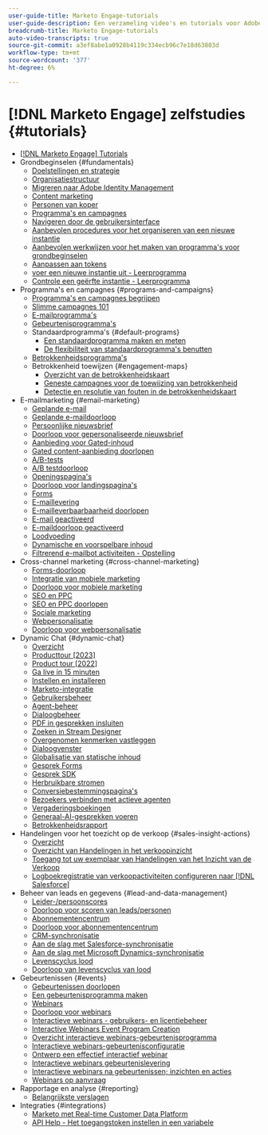 ```yaml
---
user-guide-title: Marketo Engage-tutorials
user-guide-description: Een verzameling video's en tutorials voor Adobe Marketo Engage.
breadcrumb-title: Marketo Engage-tutorials
auto-video-transcripts: true
source-git-commit: a3ef8abe1a0928b4119c334ecb96c7e18d63803d
workflow-type: tm+mt
source-wordcount: '377'
ht-degree: 6%

---
```



# [!DNL Marketo Engage] zelfstudies {#tutorials}

+ [[!DNL Marketo Engage] Tutorials](/help/_marketo-main/overview.md)
+ Grondbeginselen {#fundamentals}
   + [Doelstellingen en strategie](/help/fundamentals/goals-and-strategy-learn.md)
   + [Organisatiestructuur](/help/fundamentals/organizational-structure-learn.md)
   + [Migreren naar Adobe Identity Management](/help/fundamentals/migrating-to-adobe-identity-management.md)
   + [Content marketing](/help/fundamentals/content-marketing-learn.md)
   + [Personen van koper](/help/fundamentals/buyer-personas-learn.md)
   + [Programma&#39;s en campagnes](/help/fundamentals/programs-and-campaigns.md)
   + [Navigeren door de gebruikersinterface](/help/fundamentals/ui-navigation.md)
   + [Aanbevolen procedures voor het organiseren van een nieuwe instantie](/help/fundamentals/best-practices-to-organize-a-new-instance.md)
   + [Aanbevolen werkwijzen voor het maken van programma&#39;s voor grondbeginselen](/help/fundamentals/best-practices-for-creating-foundational-programs.md)
   + [Aanpassen aan tokens](/help/personalization/personalize-with-tokens.md)
   + [ voer een nieuwe instantie uit - Leerprogramma ](https://experienceleague.adobe.com/en/docs/experiences-by-you/implementing-new-instance/overview)
   + [ Controle een geërfte instantie - Leerprogramma ](https://experienceleague.adobe.com/docs/marketo-learn/auditing-an-inherited-instance/overview.html)
+ Programma&#39;s en campagnes {#programs-and-campaigns}
   + [Programma&#39;s en campagnes begrijpen](/help/programs/understanding-programs-and-campaigns.md)
   + [Slimme campagnes 101](/help/campaigns/smart-campaigns-101.md)
   + [E-mailprogramma&#39;s](/help/programs/email-programs.md)
   + [Gebeurtenisprogramma&#39;s](/help/programs/event-programs.md)
   + Standaardprogramma&#39;s {#default-programs}
      + [Een standaardprogramma maken en meten](/help/programs/create-and-measure-default-programs.md)
      + [De flexibiliteit van standaardprogramma&#39;s benutten](/help/programs/leverage-the-flexibility-of-default-programs.md)
   + [Betrokkenheidsprogramma&#39;s](/help/programs/engagement-programs.md)
   + Betrokkenheid toewijzen {#engagement-maps}
      + [Overzicht van de betrokkenheidskaart](/help/engagement-maps/engagement-map-overview.md)
      + [Geneste campagnes voor de toewijzing van betrokkenheid](/help/engagement-maps/engagement-map-nested-campaign.md)
      + [Detectie en resolutie van fouten in de betrokkenheidskaart](/help/engagement-maps/engagement-map-error-detection-and-resolution.md)
+ E-mailmarketing {#email-marketing}
   + [Geplande e-mail](/help/email-marketing/scheduled-email-learn.md)
   + [Geplande e-maildoorloop](/help/email-marketing/scheduled-email-watch.md)
   + [Persoonlijke nieuwsbrief](/help/email-marketing/personalized-newsletter-learn.md)
   + [Doorloop voor gepersonaliseerde nieuwsbrief](/help/email-marketing/personalized-newsletter-watch.md)
   + [Aanbieding voor Gated-inhoud](/help/email-marketing/gated-content-offer-learn.md)
   + [Gated content-aanbieding doorlopen](/help/email-marketing/gated-content-offer-watch.md)
   + [A/B-tests](/help/email-marketing/ab-testing-learn.md)
   + [A/B testdoorloop](/help/email-marketing/ab-testing-watch.md)
   + [Openingspagina&#39;s](/help/email-marketing/landing-pages-learn.md)
   + [Doorloop voor landingspagina&#39;s](/help/email-marketing/landing-pages-watch.md)
   + [Forms](/help/email-marketing/forms-learn.md)
   + [E-maillevering](/help/email-marketing/email-deliverability-learn.md)
   + [E-mailleverbaarbaarheid doorlopen](/help/email-marketing/email-deliverability-watch.md)
   + [E-mail geactiveerd](/help/email-marketing/triggered-email-learn.md)
   + [E-maildoorloop geactiveerd](/help/email-marketing/triggered-email-watch.md)
   + [Loodvoeding](/help/email-marketing/lead-nuturing-learn.md)
   + [Dynamische en voorspelbare inhoud](/help/email-marketing/dynamic-and-predictive-content-learn.md)
   + [ Filtrerend e-mailbot activiteiten - Opstelling ](/help/filtering-email-bot-activities/setup.md)
+ Cross-channel marketing {#cross-channel-marketing}
   + [Forms-doorloop](/help/email-marketing/forms-watch.md)
   + [Integratie van mobiele marketing](/help/cross-channel-marketing/mobile-marketing-learn.md)
   + [Doorloop voor mobiele marketing](/help/cross-channel-marketing/mobile-marketing-watch.md)
   + [SEO en PPC](/help/cross-channel-marketing/seo-and-ppc-learn.md)
   + [SEO en PPC doorlopen](/help/cross-channel-marketing/seo-and-ppc-watch.md)
   + [Sociale marketing](/help/cross-channel-marketing/social-marketing-learn.md)
   + [Webpersonalisatie](/help/cross-channel-marketing/web-personalization-learn.md)
   + [Doorloop voor webpersonalisatie](/help/cross-channel-marketing/web-personalization-watch.md)
+ Dynamic Chat {#dynamic-chat}
   + [Overzicht](/help/dynamic-chat/dynamic-chat-overview.md)
   + [Producttour [2023]](/help/dynamic-chat/product-tour.md)
   + [Product tour [2022]](/help/dynamic-chat/product-tour-2022.md)
   + [Ga live in 15 minuten](/help/dynamic-chat/go-live-in-15-minutes.md)
   + [Instellen en installeren](/help/dynamic-chat/setup.md)
   + [Marketo-integratie](/help/dynamic-chat/marketo-integration.md)
   + [Gebruikersbeheer](/help/dynamic-chat/user-management.md)
   + [Agent-beheer](/help/dynamic-chat/agent-management.md)
   + [Dialoogbeheer](/help/dynamic-chat/dialogue-management.md)
   + [PDF in gesprekken insluiten](/help/dynamic-chat/document-cloud-integration.md)
   + [Zoeken in Stream Designer](/help/dynamic-chat/search-in-stream-designer.md)
   + [Overgenomen kenmerken vastleggen](/help/dynamic-chat/capture-inferred-attributes.md)
   + [Dialoogvenster](/help/dynamic-chat/dialogue-preview.md)
   + [Globalisatie van statische inhoud](/help/dynamic-chat/globalization-of-static-content.md)
   + [Gesprek Forms](/help/dynamic-chat/conversational-forms.md)
   + [Gesprek SDK](/help/dynamic-chat/conversations-sdk.md)
   + [Herbruikbare stromen](/help/dynamic-chat/reusable-flows.md)
   + [Conversiebestemmingspagina&#39;s](/help/dynamic-chat/conversational-landing-pages.md)
   + [Bezoekers verbinden met actieve agenten](/help/dynamic-chat/connect-visitors-to-live-agents.md)
   + [Vergaderingsboekingen](/help/dynamic-chat/meeting-booking.md)
   + [Generaal-AI-gesprekken voeren](/help/dynamic-chat/gen-ai-features.md)
   + [Betrokkenheidsrapport](/help/dynamic-chat/engagement-report.md)
+ Handelingen voor het toezicht op de verkoop {#sales-insight-actions}
   + [Overzicht](/help/sales-insight-actions/overview.md)
   + [Overzicht van Handelingen in het verkoopinzicht](/help/sales-insight-actions/sales-insight-actions-overview.md)
   + [Toegang tot uw exemplaar van Handelingen van het Inzicht van de Verkoop](/help/sales-insight-actions/accessing-your-sales-insight-actions-instance.md)
   + [Logboekregistratie van verkoopactiviteiten configureren naar  [!DNL Salesforce]](/help/sales-insight-actions/configure-sales-activity-logging-to-salesforce.md)
+ Beheer van leads en gegevens {#lead-and-data-management}
   + [Leider-/persoonscores](/help/lead-and-data-management/lead-scoring-learn.md)
   + [Doorloop voor scoren van leads/personen](/help/lead-and-data-management/lead-scoring-watch.md)
   + [Abonnementencentrum](/help/lead-and-data-management/subscription-center-learn.md)
   + [Doorloop voor abonnementencentrum](/help/lead-and-data-management/subscription-center-watch.md)
   + [CRM-synchronisatie](/help/lead-and-data-management/crm-sync-learn.md)
   + [Aan de slag met Salesforce-synchronisatie](/help/integrations/salesforce-sync-setup.md)
   + [Aan de slag met Microsoft Dynamics-synchronisatie](/help/integrations/microsoft-dynamics-sync-setup.md)
   + [Levenscyclus lood](/help/lead-and-data-management/lead-lifecycle-learn.md)
   + [Doorloop van levenscyclus van lood](/help/lead-and-data-management/lead-lifecycle-watch.md)
+ Gebeurtenissen {#events}
   + [Gebeurtenissen doorlopen](/help/events/events-watch.md)
   + [Een gebeurtenisprogramma maken](/help/events/events-learn.md)
   + [Webinars](/help/events/webinar-learn.md)
   + [Doorloop voor webinars](/help/events/webinar-watch.md)
   + [Interactieve webinars - gebruikers- en licentiebeheer](/help/events/interactive-webinars-user-and-license-management.md)
   + [Interactive Webinars Event Program Creation](/help/events/interactive-webinars-event-program-creation.md)
   + [Overzicht interactieve webinars-gebeurtenisprogramma](/help/events/interactive-webinars-event-program-overview.md)
   + [Interactieve webinars-gebeurtenisconfiguratie](/help/events/interactive-webinars-event-configuration.md)
   + [Ontwerp een effectief interactief webinar](/help/events/design-an-effective-interactive-webinar.md)
   + [Interactieve webinars gebeurtenislevering](/help/events/interactive-webinars-event-delivery.md)
   + [Interactieve webinars na gebeurtenissen; inzichten en acties](/help/events/interactive-webinars-post-event-insights-and-actions.md)
   + [Webinars op aanvraag](/help/events/on-demand-webinars.md)
+ Rapportage en analyse {#reporting}
   + [Belangrijkste verslagen](/help/reporting/key-reports.md)
+ Integraties {#integrations}
   + [ Marketo met Real-time Customer Data Platform ](https://experienceleague.adobe.com/docs/platform-learn/tutorials/sources/ingest-data-from-marketo.html)
   + [API Help - Het toegangstoken instellen in een variabele](/help/integrations/api-set-access-token-variable.md)
